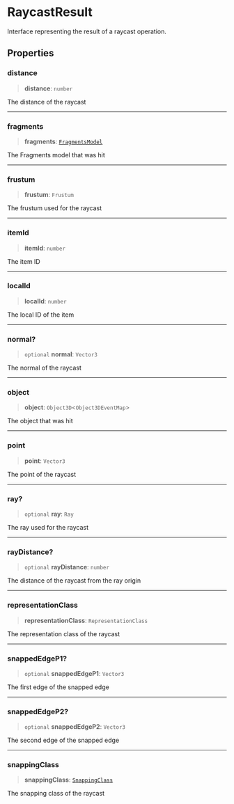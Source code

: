 # RaycastResult

Interface representing the result of a raycast operation.

## Properties

### distance

> **distance**: `number`

The distance of the raycast

***

### fragments

> **fragments**: [`FragmentsModel`](../classes/FragmentsModel.md)

The Fragments model that was hit

***

### frustum

> **frustum**: `Frustum`

The frustum used for the raycast

***

### itemId

> **itemId**: `number`

The item ID

***

### localId

> **localId**: `number`

The local ID of the item

***

### normal?

> `optional` **normal**: `Vector3`

The normal of the raycast

***

### object

> **object**: `Object3D`\<`Object3DEventMap`\>

The object that was hit

***

### point

> **point**: `Vector3`

The point of the raycast

***

### ray?

> `optional` **ray**: `Ray`

The ray used for the raycast

***

### rayDistance?

> `optional` **rayDistance**: `number`

The distance of the raycast from the ray origin

***

### representationClass

> **representationClass**: `RepresentationClass`

The representation class of the raycast

***

### snappedEdgeP1?

> `optional` **snappedEdgeP1**: `Vector3`

The first edge of the snapped edge

***

### snappedEdgeP2?

> `optional` **snappedEdgeP2**: `Vector3`

The second edge of the snapped edge

***

### snappingClass

> **snappingClass**: [`SnappingClass`](../enumerations/SnappingClass.md)

The snapping class of the raycast
